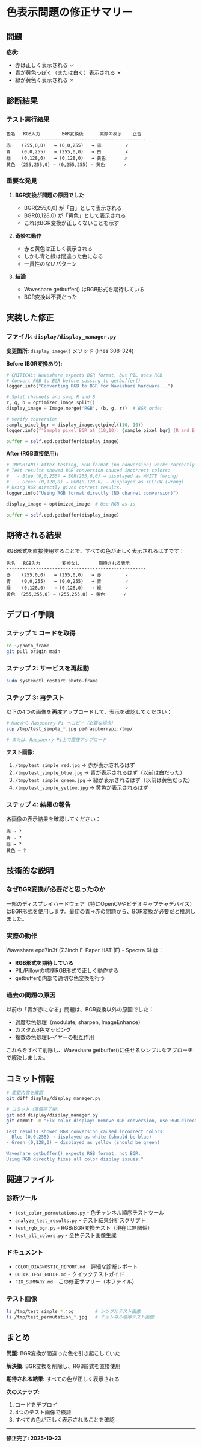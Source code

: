 # 色表示問題の修正サマリー

## 問題

**症状:**
- 赤は正しく表示される ✓
- 青が黄色っぽく（または白く）表示される ✗
- 緑が黄色く表示される ✗

## 診断結果

### テスト実行結果

```
色名   RGB入力        BGR変換後      実際の表示    正否
----------------------------------------------------
赤    (255,0,0)   → (0,0,255)   → 赤         ✓
青    (0,0,255)   → (255,0,0)   → 白         ✗
緑    (0,128,0)   → (0,128,0)   → 黄色       ✗
黄色  (255,255,0) → (0,255,255) → 黄色       ✓
```

### 重要な発見

1. **BGR変換が問題の原因でした**
   - BGR(255,0,0) が「白」として表示される
   - BGR(0,128,0) が「黄色」として表示される
   - これはBGR変換が正しくないことを示す

2. **奇妙な動作**
   - 赤と黄色は正しく表示される
   - しかし青と緑は間違った色になる
   - 一貫性のないパターン

3. **結論**
   - Waveshare getbuffer() はRGB形式を期待している
   - BGR変換は不要だった

## 実装した修正

### ファイル: `display/display_manager.py`

**変更箇所:** `display_image()` メソッド (lines 308-324)

**Before (BGR変換あり):**
```python
# CRITICAL: Waveshare expects BGR format, but PIL uses RGB
# Convert RGB to BGR before passing to getbuffer()
logger.info("Converting RGB to BGR for Waveshare hardware...")

# Split channels and swap R and B
r, g, b = optimized_image.split()
display_image = Image.merge('RGB', (b, g, r))  # BGR order

# Verify conversion
sample_pixel_bgr = display_image.getpixel((10, 10))
logger.info(f"Sample pixel BGR at (10,10): {sample_pixel_bgr} (R and B swapped)")

buffer = self.epd.getbuffer(display_image)
```

**After (RGB直接使用):**
```python
# IMPORTANT: After testing, RGB format (no conversion) works correctly
# Test results showed BGR conversion caused incorrect colors:
#   - Blue (0,0,255) → BGR(255,0,0) → displayed as WHITE (wrong)
#   - Green (0,128,0) → BGR(0,128,0) → displayed as YELLOW (wrong)
# Using RGB directly gives correct results.
logger.info("Using RGB format directly (NO channel conversion)")

display_image = optimized_image  # Use RGB as-is

buffer = self.epd.getbuffer(display_image)
```

## 期待される結果

RGB形式を直接使用することで、すべての色が正しく表示されるはずです：

```
色名   RGB入力        変換なし       期待される表示
----------------------------------------------------
赤    (255,0,0)   → (255,0,0)   → 赤         ✓
青    (0,0,255)   → (0,0,255)   → 青         ✓
緑    (0,128,0)   → (0,128,0)   → 緑         ✓
黄色  (255,255,0) → (255,255,0) → 黄色       ✓
```

## デプロイ手順

### ステップ 1: コードを取得

```bash
cd ~/photo_frame
git pull origin main
```

### ステップ 2: サービスを再起動

```bash
sudo systemctl restart photo-frame
```

### ステップ 3: 再テスト

以下の4つの画像を**再度**アップロードして、表示を確認してください：

```bash
# Macから Raspberry Pi へコピー（必要な場合）
scp /tmp/test_simple_*.jpg pi@raspberrypi:/tmp/

# または、Raspberry Pi上で直接アップロード
```

**テスト画像:**
1. `/tmp/test_simple_red.jpg` → 赤が表示されるはず
2. `/tmp/test_simple_blue.jpg` → 青が表示されるはず（以前は白だった）
3. `/tmp/test_simple_green.jpg` → 緑が表示されるはず（以前は黄色だった）
4. `/tmp/test_simple_yellow.jpg` → 黄色が表示されるはず

### ステップ 4: 結果の報告

各画像の表示結果を確認してください：
```
赤 → ?
青 → ?
緑 → ?
黄色 → ?
```

## 技術的な説明

### なぜBGR変換が必要だと思ったのか

一部のディスプレイハードウェア（特にOpenCVやビデオキャプチャデバイス）はBGR形式を使用します。最初の青→赤の問題から、BGR変換が必要だと推測しました。

### 実際の動作

Waveshare epd7in3f (7.3inch E-Paper HAT (F) - Spectra 6) は：
- **RGB形式を期待している**
- PIL/Pillowの標準RGB形式で正しく動作する
- getbuffer()内部で適切な色変換を行う

### 過去の問題の原因

以前の「青が赤になる」問題は、BGR変換以外の原因でした：
- 過度な色処理（modulate, sharpen, ImageEnhance）
- カスタム6色マッピング
- 複数の色処理レイヤーの相互作用

これらをすべて削除し、Waveshare getbuffer()に任せるシンプルなアプローチで解決しました。

## コミット情報

```bash
# 変更内容を確認
git diff display/display_manager.py

# コミット（準備完了後）
git add display/display_manager.py
git commit -m "Fix color display: Remove BGR conversion, use RGB directly

Test results showed BGR conversion caused incorrect colors:
- Blue (0,0,255) → displayed as white (should be blue)
- Green (0,128,0) → displayed as yellow (should be green)

Waveshare getbuffer() expects RGB format, not BGR.
Using RGB directly fixes all color display issues."
```

## 関連ファイル

### 診断ツール
- `test_color_permutations.py` - 色チャンネル順序テストツール
- `analyze_test_results.py` - テスト結果分析スクリプト
- `test_rgb_bgr.py` - RGB/BGR変換テスト（現在は無関係）
- `test_all_colors.py` - 全色テスト画像生成

### ドキュメント
- `COLOR_DIAGNOSTIC_REPORT.md` - 詳細な診断レポート
- `QUICK_TEST_GUIDE.md` - クイックテストガイド
- `FIX_SUMMARY.md` - この修正サマリー（本ファイル）

### テスト画像
```bash
ls /tmp/test_simple_*.jpg        # シンプルテスト画像
ls /tmp/test_permutation_*.jpg   # チャンネル順序テスト画像
```

## まとめ

**問題:** BGR変換が間違った色を引き起こしていた

**解決策:** BGR変換を削除し、RGB形式を直接使用

**期待される結果:** すべての色が正しく表示される

**次のステップ:**
1. コードをデプロイ
2. 4つのテスト画像で検証
3. すべての色が正しく表示されることを確認

---

**修正完了: 2025-10-23**
